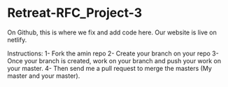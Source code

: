 # Retreat-RFC_Project-3

On Github, this is where we fix and add code here.
Our website is live on netlify.

Instructions:
1- Fork the amin repo
2- Create your branch on your repo
3- Once your branch is created, work on your branch and push your work on your master.
4- Then send me a pull request to merge the masters (My master and your master).
